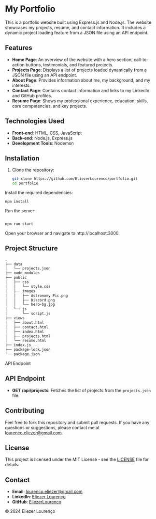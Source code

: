 
# My Portfolio

This is a portfolio website built using Express.js and Node.js. The website showcases my projects, resume, and contact information. It includes a dynamic project loading feature from a JSON file using an API endpoint.

## Features

- **Home Page**: An overview of the website with a hero section, call-to-action buttons, testimonials, and featured projects.
- **Projects Page**: Displays a list of projects loaded dynamically from a JSON file using an API endpoint.
- **About Page**: Provides information about me, my background, and my interests.
- **Contact Page**: Contains contact information and links to my LinkedIn and GitHub profiles.
- **Resume Page**: Shows my professional experience, education, skills, core competencies, and key projects.

## Technologies Used

- **Front-end**: HTML, CSS, JavaScript
- **Back-end**: Node.js, Express.js
- **Development Tools**: Nodemon

## Installation

1. Clone the repository:
   ```bash
   git clone https://github.com/EliezerLourenco/portfolio.git
   cd portfolio
Install the required dependencies:

```bash
npm install
```
Run the server:


```bash

npm run start
```
Open your browser and navigate to http://localhost:3000.


## Project Structure
```bash
.
├── data
│   └── projects.json
├── node_modules
├── public
│   ├── css
│   │   └── style.css
│   ├── images
│   │   ├── Astronomy Pic.png
│   │   ├── Discord.png
│   │   └── hero-bg.jpg
│   └── js
│       └── script.js
├── views
│   ├── about.html
│   ├── contact.html
│   ├── index.html
│   ├── projects.html
│   └── resume.html
├── index.js
├── package-lock.json
└── package.json
```
API Endpoint
## API Endpoint

- **GET /api/projects**: Fetches the list of projects from the `projects.json` file.

## Contributing

Feel free to fork this repository and submit pull requests. If you have any questions or suggestions, please contact me at [lourenco.eliezer@gmail.com](mailto:lourenco.eliezer@gmail.com).

## License

This project is licensed under the MIT License - see the [LICENSE](LICENSE) file for details.

## Contact

- **Email**: [lourenco.eliezer@gmail.com](mailto:lourenco.eliezer@gmail.com)
- **LinkedIn**: [Eliezer Lourenço](https://www.linkedin.com/in/eliezer-lourenco/)
- **GitHub**: [EliezerLourenco](https://github.com/EliezerLourenco)

&copy; 2024 Eliezer Lourenço

